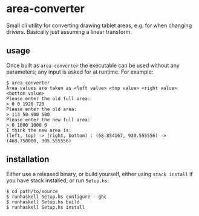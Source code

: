 # area-converter

Small cli utility for converting drawing tablet areas, e.g. for when changing drivers. Basically just assuming a linear transform.

## usage

Once built as `area-converter` the executable can be used without any parameters; any input is asked for at runtime.
For example:

```
$ area-converter
Area values are taken as <left value> <top value> <right value> <bottom value>
Please enter the old full area:
> 0 0 1920 720
Please enter the old area:
> 113 50 900 500
Please enter the new full area:
> 0 1000 1000 0
I think the new area is:
(left, top) -> (right, bottom) : (58.854167, 930.555556) -> (468.750000, 305.555556)
```

## installation

Either use a released binary, or build yourself, either using `stack install` if you have stack installed, or run `Setup.hs`:

```
$ cd path/to/source
$ runhaskell Setup.hs configure --ghc
$ runhaskell Setup.hs build
$ runhaskell Setup.hs install
```
